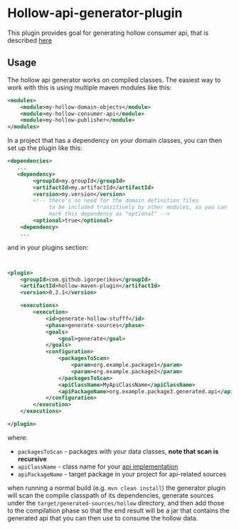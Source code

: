 # Hollow-api-generator-plugin

This plugin provides goal for generating hollow consumer api, that is 
described [here](http://hollow.how/getting-started/#consumer-api-generation)

## Usage
The hollow api generator works on compiled classes. The easiest way to work with this
is using multiple maven modules like this:

```xml
<modules>
    <module>my-hollow-domain-objects</module>
    <module>my-hollow-consumer-api</module>
    <module>my-hollow-publisher</module>
</modules>
```



In a project that has a dependency on your domain classes, you can then set up the plugin like this:
```xml
<dependencies>
   ...
   <dependency>
        <groupId>my.groupId</groupId>
        <artifactId>my.artifactId</artifactId>
        <version>my.version</version>
        <!-- there's no need for the domain definition files
             to be included transitively by other modules, so you can
             mark this dependency as "optional" -->
        <optional>true</optional>
    <dependency>
    ...
```

and in your plugins section:
```xml


<plugin>
    <groupId>com.github.igorperikov</groupId>
    <artifactId>hollow-maven-plugin</artifactId>
    <version>0.2.1</version>

    <executions>
        <execution>
            <id>generate-hollow-stufff</id>
            <phase>generate-sources</phase>
            <goals>
                <goal>generate</goal>
            </goals>
            <configuration>
                <packagesToScan>
                    <param>org.example.package1</param>
                    <param>org.example.package2</param>
                </packagesToScan>
                <apiClassName>MyApiClassName</apiClassName>
                <apiPackageName>org.example.package3.generated.api</apiPackageName>
            </configuration>
        </execution>
    </executions>

</plugin>
```

where:

- `packagesToScan` - packages with your data classes, **note that scan is recursive**
- `apiClassName` - class name for your [api implementation](https://github.com/Netflix/hollow/blob/master/hollow/src/main/java/com/netflix/hollow/api/custom/HollowAPI.java) 
- `apiPackageName` - target package in your project for api-related sources

when running a normal build (e.g. `mvn clean install`) the generator plugin will scan the compile classpath of its dependencies,
generate sources under the `target/generated-sources/hollow` directory, and then add those to the compilation phase so that
the end result will be a jar that contains the generated api that you can then use to consume the hollow data.

